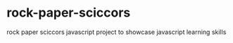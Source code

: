 # rock-paper-sciccors
rock paper sciccors javascript project to showcase javascript learning skills
